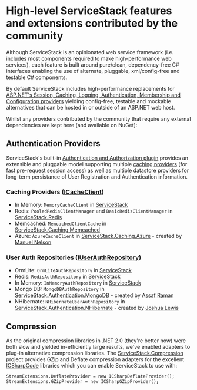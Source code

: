 # High-level ServiceStack features and extensions contributed by the community

Although ServiceStack is an opinionated web service framework (i.e. includes most components required to make high-performance web services), each feature is built around pure/clean, dependency-free 
C# interfaces enabling the use of alternate, pluggable, xml/config-free and testable C# components.

By default ServiceStack includes high-performance replacements for [ASP.NET's Session, Caching, Logging, Authentication, Membership and Configuration providers](http://www.servicestack.net/mvc-powerpack/) 
yielding config-free, testable and mockable alternatives that can be hosted in or outside of an ASP.NET web host.

Whilst any providers contributed by the community that require any external dependencies are kept here (and available on NuGet):

## Authentication Providers

ServiceStack's built-in [Authentication and Authorization plugin](https://github.com/ServiceStack/ServiceStack/wiki/Authentication-and-authorization) 
provides an extensible and pluggable model supporting multiple [caching providers](https://github.com/ServiceStack/ServiceStack/wiki/Caching) (for fast pre-request session access) as well as 
multiple datastore providers for long-term persistance of User Registration and Authentication information.

### Caching Providers ([ICacheClient](https://github.com/ServiceStack/ServiceStack/blob/master/src/ServiceStack.Interfaces/CacheAccess/ICacheClient.cs))

  - In Memory: `MemoryCacheClient` in [ServiceStack](https://nuget.org/packages/ServiceStack)
  - Redis: `PooledRedisClientManager` and `BasicRedisClientManager` in [ServiceStack.Redis](https://nuget.org/packages/ServiceStack.Redis)
  - Memcached: `MemcachedClientCache` in [ServiceStack.Caching.Memcached](https://nuget.org/packages/ServiceStack.Caching.Memcached)
  - Azure: `AzureCacheClient` in [ServiceStack.Caching.Azure](https://nuget.org/packages/ServiceStack.Caching.Azure) - created by [Manuel Nelson](https://gist.github.com/manuelnelson)

### User Auth Repositories ([IUserAuthRepository](https://github.com/ServiceStack/ServiceStack/blob/master/src/ServiceStack.ServiceInterface/Auth/IUserAuthRepository.cs))

  - OrmLite: `OrmLiteAuthRepository` in [ServiceStack](https://nuget.org/packages/ServiceStack)
  - Redis: `RedisAuthRepository` in [ServiceStack](https://nuget.org/packages/ServiceStack)
  - In Memory: `InMemoryAuthRepository` in [ServiceStack](https://nuget.org/packages/ServiceStack)
  - Mongo DB: `MongoDBAuthRepository` in [ServiceStack.Authentication.MongoDB](https://nuget.org/packages/ServiceStack.Authentication.MongoDB) - created by [Assaf Raman](https://github.com/assaframan)
  - NHibernate: `NHibernateUserAuthRepository` in [ServiceStack.Authentication.NHibernate](https://nuget.org/packages/ServiceStack.Authentication.NHibernate) - created by [Joshua Lewis](https://gist.github.com/joshilewis)

## Compression

As the original compression libraries in .NET 2.0 (they're better now) were both slow and yielded in-efficiently large results, we've enabled adapters to plug-in alternative compression libraries.
The [ServiceStack.Compression](https://github.com/ServiceStack/ServiceStack.Contrib/tree/master/src/ServiceStack.Compression) project provides GZip and Deflate compression adapters for the 
excellent [ICSharpCode](http://www.icsharpcode.net/) libraries which you can enable ServiceStack to use with:

    StreamExtensions.DeflateProvider = new ICSharpDeflateProvider();
    StreamExtensions.GZipProvider = new ICSharpGZipProvider();
